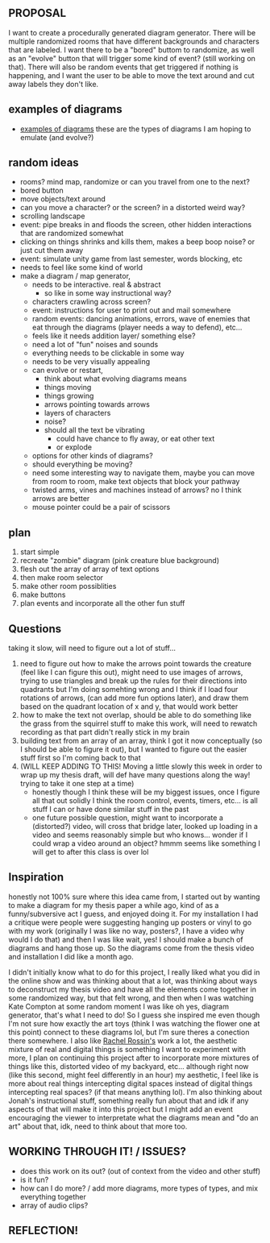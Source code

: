 ## PROPOSAL

I want to create a procedurally generated diagram generator. There will be multiple randomized rooms that have different backgrounds and characters that are labeled. I want there to be a "bored" buttom to randomize, as well as an "evolve" button that will trigger some kind of event? (still working on that). There will also be random events that get triggered if nothing is happening, and I want the user to be able to move the text around and cut away labels they don't like. 

## examples of diagrams

- [examples of diagrams](https://chrisdivincenzo.github.io/Thesis/diagrams.html) these are the types of diagrams I am hoping to emulate (and evolve?)

## random ideas
- rooms? mind map, randomize or can you travel from one to the next?
- bored button
- move objects/text around
- can you move a character? or the screen? in a distorted weird way?
- scrolling landscape
- event: pipe breaks in and floods the screen, other hidden interactions that are randomized somewhat
- clicking on things shrinks and kills them, makes a beep boop noise? or just cut them away
- event: simulate unity game from last semester, words blocking, etc
- needs to feel like some kind of world
- make a diagram / map generator,
	- needs to be interactive. real & abstract
		- so like in some way instructional way?
    - characters crawling across screen?
    - event: instructions for user to print out and mail somewhere
    - random events: dancing animations, errors, wave of enemies that eat through the diagrams (player needs a way to defend), etc... 
    - feels like it needs addition layer/ something else?
    - need a lot of "fun" noises and sounds
    - everything needs to be clickable in some way
    - needs to be very visually appealing
    - can evolve or restart, 
    	- think about what evolving diagrams means
        - things moving
        - things growing
        - arrows pointing towards arrows
        - layers of characters
        - noise?
        - should all the text be vibrating
        	- could have chance to fly away, or eat other text
            - or explode
    - options for other kinds of diagrams?
    - should everything be moving?
    - need some interesting way to navigate them, maybe you can move from room to room, make text objects that block your pathway
    - twisted arms, vines and machines instead of arrows? no I think arrows are better
    - mouse pointer could be a pair of scissors 

## plan

1. start simple
1. recreate "zombie" diagram (pink creature blue background)
1. flesh out the array of array of text options
1. then make room selector 
1. make other room possiblities
1. make buttons
1. plan events and incorporate all the other fun stuff

## Questions

taking it slow, will need to figure out a lot of stuff...

1. need to figure out how to make the arrows point towards the creature (feel like I can figure this out), might need to use images of arrows, trying to use triangles and break up the rules for their directions into quadrants but I'm doing somehting wrong and I think if I load four rotations of arrows, (can add more fun options later), and draw them based on the quadrant location of x and y, that would work better
1. how to make the text not overlap, should be able to do something like the grass from the squirrel stuff to make this work, will need to rewatch recording as that part didn't really stick in my brain
1. building text from an array of an array, think I got it now conceptually (so I should be able to figure it out), but I wanted to figure out the easier stuff first so I'm coming back to that
1. (WILL KEEP ADDING TO THIS! Moving a little slowly this week in order to wrap up my thesis draft, will def have many questions along the way! trying to take it one step at a time)
	- honestly though I think these will be my biggest issues, once I figure all that out solidly I think the room control, events, timers, etc... is all stuff I can or have done similar stuff in the past
    - one future possible question, might want to incorporate a (distorted?) video, will cross that bridge later, looked up loading in a video and seems reasonably simple but who knows... wonder if I could wrap a video around an object? hmmm seems like something I will get to after this class is over lol

## Inspiration 

honestly not 100% sure where this idea came from, I started out by wanting to make a diagram for my thesis paper a while ago, kind of as a funny/subversive act I guess, and enjoyed doing it. For my installation I had a critique were people were suggesting hanging up posters or vinyl to go with my work (originally I was like no way, posters?, I have a video why would I do that) and then I was like wait, yes! I should make a bunch of diagrams and hang those up. So the diagrams come from the thesis video and installation I did like a month ago. 

I didn't initially know what to do for this project, I really liked what you did in the online show and was thinking about that a lot, was thinking about ways to deconstruct my thesis video and have all the elements come together in some randomized way, but that felt wrong, and then when I was watching Kate Compton at some random moment I was like oh yes, diagram generator, that's what I need to do! So I guess she inspired me even though I'm not sure how exactly the art toys (think I was watching the flower one at this point) connect to these diagrams lol, but I'm sure theres a conection there somewhere. I also like [Rachel Rossin's](http://rossin.co) work a lot, the aesthetic mixture of real and digital things is something I want to experiment with more, I plan on continuing this project after to incorporate more mixtures of things like this, distorted video of my backyard, etc... although right now (like this second, might feel differently in an hour) my aesthetic, I feel like is more about real things intercepting digital spaces instead of digital things intercepting real spaces? (if that means anything lol). I'm also thinking about Jonah's instructional stuff, something really fun about that and idk if any aspects of that will make it into this project but I might add an event encouraging the viewer to interpretate what the diagrams mean and "do an art" about that, idk, need to think about that more too.

## WORKING THROUGH IT! / ISSUES?
- does this work on its out? (out of context from the video and other stuff)
- is it fun?
- how can I do more? / add more diagrams, more types of types, and mix everything together
- array of audio clips?

## REFLECTION!